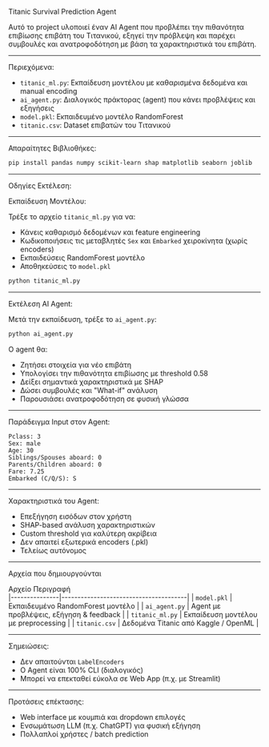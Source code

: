 Titanic Survival Prediction Agent

Αυτό το project υλοποιεί έναν AI Agent που προβλέπει την πιθανότητα επιβίωσης επιβάτη του Τιτανικού, εξηγεί την πρόβλεψη και παρέχει συμβουλές και ανατροφοδότηση με βάση τα χαρακτηριστικά του επιβάτη.

---

Περιεχόμενα:

- `titanic_ml.py`: Εκπαίδευση μοντέλου με καθαρισμένα δεδομένα και manual encoding
- `ai_agent.py`: Διαλογικός πράκτορας (agent) που κάνει προβλέψεις και εξηγήσεις
- `model.pkl`: Εκπαιδευμένο μοντέλο RandomForest
- `titanic.csv`: Dataset επιβατών του Τιτανικού

---

Απαραίτητες Βιβλιοθήκες:

```bash
pip install pandas numpy scikit-learn shap matplotlib seaborn joblib
```

---

Οδηγίες Εκτέλεση:

Εκπαίδευση Μοντέλου:

Τρέξε το αρχείο `titanic_ml.py` για να:

- Κάνεις καθαρισμό δεδομένων και feature engineering
- Κωδικοποιήσεις τις μεταβλητές `Sex` και `Embarked` χειροκίνητα (χωρίς encoders)
- Εκπαιδεύσεις RandomForest μοντέλο
- Αποθηκεύσεις το `model.pkl`

```bash
python titanic_ml.py
```

---

Εκτέλεση AI Agent:

Μετά την εκπαίδευση, τρέξε το `ai_agent.py`:

```bash
python ai_agent.py
```

Ο agent θα:

- Ζητήσει στοιχεία για νέο επιβάτη
- Υπολογίσει την πιθανότητα επιβίωσης με threshold 0.58
- Δείξει σημαντικά χαρακτηριστικά με SHAP
- Δώσει συμβουλές και "What-if" ανάλυση
- Παρουσιάσει ανατροφοδότηση σε φυσική γλώσσα

---

Παράδειγμα Input στον Agent:

```
Pclass: 3
Sex: male
Age: 30
Siblings/Spouses aboard: 0
Parents/Children aboard: 0
Fare: 7.25
Embarked (C/Q/S): S
```

---

Χαρακτηριστικά του Agent:

- Επεξήγηση εισόδων στον χρήστη
- SHAP-based ανάλυση χαρακτηριστικών
- Custom threshold για καλύτερη ακρίβεια
- Δεν απαιτεί εξωτερικά encoders (.pkl)
- Τελείως αυτόνομος

---

Αρχεία που δημιουργούνται

  Αρχείο           Περιγραφή                            
|---------------|---------------------------------------|
| `model.pkl`   | Εκπαιδευμένο RandomForest μοντέλο     |
| `ai_agent.py` | Agent με προβλέψεις, εξήγηση & feedback |
| `titanic_ml.py` | Εκπαίδευση μοντέλου με preprocessing |
| `titanic.csv` | Δεδομένα Titanic από Kaggle / OpenML |

---

Σημειώσεις:

- Δεν απαιτούνται `LabelEncoders`
- Ο Agent είναι 100% CLI (διαλογικός)
- Μπορεί να επεκταθεί εύκολα σε Web App (π.χ. με Streamlit)

---

Προτάσεις επέκτασης:

- Web interface με κουμπιά και dropdown επιλογές
- Ενσωμάτωση LLM (π.χ. ChatGPT) για φυσική εξήγηση
- Πολλαπλοί χρήστες / batch prediction


